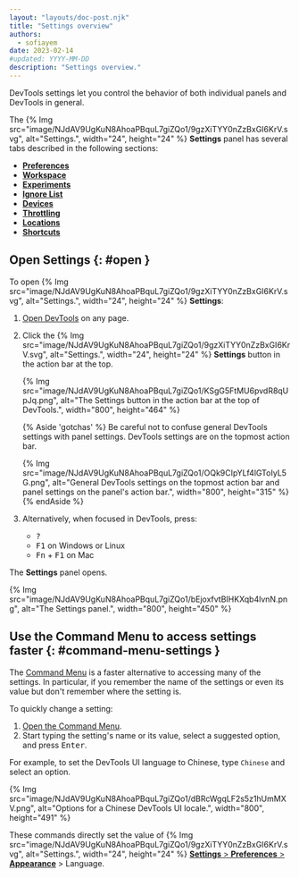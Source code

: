 ```yaml
---
layout: "layouts/doc-post.njk"
title: "Settings overview"
authors:
  - sofiayem
date: 2023-02-14
#updated: YYYY-MM-DD
description: "Settings overview."
---
```


DevTools settings let you control the behavior of both individual panels and DevTools in general.

The {% Img src="image/NJdAV9UgKuN8AhoaPBquL7giZQo1/9gzXiTYY0nZzBxGI6KrV.svg", alt="Settings.", width="24", height="24" %} **Settings** panel has several tabs described in the following sections:

- [**Preferences**](/docs/devtools/settings/preferences/)
- [**Workspace**](/docs/devtools/settings/workspace)
- [**Experiments**](/docs/devtools/settings/experiments)
- [**Ignore List**](/docs/devtools/settings/ignore-list)
- [**Devices**](/docs/devtools/settings/devices)
- [**Throttling**](/docs/devtools/settings/throttling)
- [**Locations**](/docs/devtools/settings/locations)
- [**Shortcuts**](/docs/devtools/settings/shortcuts)

## Open Settings {: #open }

To open {% Img src="image/NJdAV9UgKuN8AhoaPBquL7giZQo1/9gzXiTYY0nZzBxGI6KrV.svg", alt="Settings.", width="24", height="24" %} **Settings**:

1. [Open DevTools](/docs/devtools/open/) on any page.
1. Click the {% Img src="image/NJdAV9UgKuN8AhoaPBquL7giZQo1/9gzXiTYY0nZzBxGI6KrV.svg", alt="Settings.", width="24", height="24" %} **Settings** button in the action bar at the top.

   {% Img src="image/NJdAV9UgKuN8AhoaPBquL7giZQo1/KSgG5FtMU6pvdR8qUpJq.png", alt="The Settings button in the action bar at the top of DevTools.", width="800", height="464" %}

   {% Aside 'gotchas' %}
   Be careful not to confuse general DevTools settings with panel settings. DevTools settings are on the topmost action bar.

   {% Img src="image/NJdAV9UgKuN8AhoaPBquL7giZQo1/OQk9CIpYLf4lGToIyL5G.png", alt="General DevTools settings on the topmost action bar and panel settings on the panel's action bar.", width="800", height="315" %}
   {% endAside %}

1. Alternatively, when focused in DevTools, press:

   - <kbd>?</kbd>
   - <kbd>F1</kbd> on Windows or Linux
   - <kbd>Fn</kbd> + <kbd>F1</kbd> on Mac

The **Settings** panel opens.

{% Img src="image/NJdAV9UgKuN8AhoaPBquL7giZQo1/bEjoxfvtBIHKXqb4lvnN.png", alt="The Settings panel.", width="800", height="450" %}

## Use the Command Menu to access settings faster {: #command-menu-settings }

The [Command Menu](/docs/devtools/command-menu/) is a faster alternative to accessing many of the settings. In particular, if you remember the name of the settings or even its value but don't remember where the setting is.

To quickly change a setting:

1. [Open the Command Menu](/docs/devtools/command-menu/#open).
1. Start typing the setting's name or its value, select a suggested option, and press <kbd>Enter</kbd>.

For example, to set the DevTools UI language to Chinese, type `Chinese` and select an option.

{% Img src="image/NJdAV9UgKuN8AhoaPBquL7giZQo1/dBRcWgqLF2s5z1hUmMXV.png", alt="Options for a Chinese DevTools UI locale.", width="800", height="491" %}

These commands directly set the value of {% Img src="image/NJdAV9UgKuN8AhoaPBquL7giZQo1/9gzXiTYY0nZzBxGI6KrV.svg", alt="Settings.", width="24", height="24" %} [**Settings** > **Preferences** > **Appearance**](/docs/devtools/settings/preferences/#appearance) > Language.


